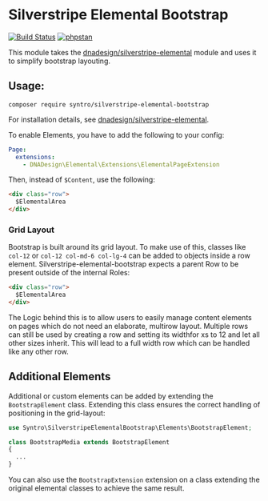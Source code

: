 # Silverstripe Elemental Bootstrap

[![Build Status](https://travis-ci.org/syntro-opensource/silverstripe-elemental-bootstrap.svg?branch=develop)](https://travis-ci.org/syntro-opensource/silverstripe-elemental-bootstrap)
[![phpstan](https://img.shields.io/badge/PHPStan-enabled-success)](https://github.com/phpstan/phpstan)

This module takes the [dnadesign/silverstripe-elemental](https://github.com/dnadesign/silverstripe-elemental)
module and uses it to simplify bootstrap layouting.

## Usage:
```
composer require syntro/silverstripe-elemental-bootstrap
```
For installation details, see [dnadesign/silverstripe-elemental](https://github.com/dnadesign/silverstripe-elemental).

To enable Elements, you have to add the following to your config:

```yaml
Page:
  extensions:
    - DNADesign\Elemental\Extensions\ElementalPageExtension
```


Then, instead of `$Content`, use the following:
```html
<div class="row">
  $ElementalArea
</div>
```


### Grid Layout
Bootstrap is built around its grid layout. To make use of this, classes like
`col-12` or `col-12 col-md-6 col-lg-4` can be added to objects inside a row
element. Silverstripe-elemental-bootstrap expects a parent Row to be present
outside of the internal Roles:
```html
<div class="row">
  $ElementalArea
</div>
```
The Logic behind this is to allow users to easily manage content elements on
pages which do not need an elaborate, multirow layout. Multiple rows can still
be used by creating a row and setting its widthfor xs to 12 and let all other sizes inherit.
This will lead to a full width row which can be handled like any other row.

## Additional Elements
Additional or custom elements can be added by extending the `BootstrapElement`
class. Extending this class ensures the correct handling of positioning in
the grid-layout:
```php
use Syntro\SilverstripeElementalBootstrap\Elements\BootstrapElement;

class BootstrapMedia extends BootstrapElement
{
  ...
}
```
You can also use the `BootstrapExtension` extension on a class extending the
original elemental classes to achieve the same result.
